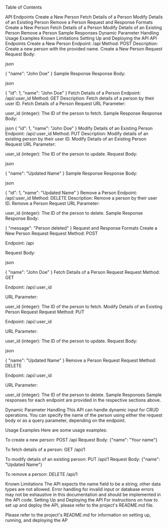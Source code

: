 Table of Contents

API Endpoints
    Create a New Person
    Fetch Details of a Person
   Modify Details of an Existing Person
    Remove a Person
Request and Response Formats
  Create a New Person
  Fetch Details of a Person
  Modify Details of an Existing Person
  Remove a Person
 Sample Responses
Dynamic Parameter Handling
Usage Examples
Known Limitations
Setting Up and Deploying the API
API Endpoints
Create a New Person
Endpoint: /api
Method: POST
Description: Create a new person with the provided name.
Create a New Person Request
Request Body:

json

{
  "name": "John Doe"
}
Sample Response
Response Body:

json

{
  "id": 1,
  "name": "John Doe"
}
Fetch Details of a Person
Endpoint: /api/:user_id
Method: GET
Description: Fetch details of a person by their user ID.
Fetch Details of a Person Request
URL Parameter:

user_id (integer): The ID of the person to fetch.
Sample Response
Response Body:

json
{
  "id": 1,
  "name": "John Doe"
}
Modify Details of an Existing Person
Endpoint: /api/:user_id
Method: PUT
Description: Modify details of an existing person by their user ID.
Modify Details of an Existing Person Request
URL Parameter:

user_id (integer): The ID of the person to update.
Request Body:

json

{
  "name": "Updated Name"
}
Sample Response
Response Body:

json

{
  "id": 1,
  "name": "Updated Name"
}
Remove a Person
Endpoint: /api/:user_id
Method: DELETE
Description: Remove a person by their user ID.
Remove a Person Request
URL Parameter:

user_id (integer): The ID of the person to delete.
Sample Response
Response Body:


{
  "message": "Person deleted"
}
Request and Response Formats
Create a New Person Request
Request Method: POST

Endpoint: /api

Request Body:

json

{
  "name": "John Doe"
}
Fetch Details of a Person Request
Request Method: GET

Endpoint: /api/:user_id

URL Parameter:

user_id (integer): The ID of the person to fetch.
Modify Details of an Existing Person Request
Request Method: PUT

Endpoint: /api/:user_id

URL Parameter:

user_id (integer): The ID of the person to update.
Request Body:

json

{
  "name": "Updated Name"
}
Remove a Person Request
Request Method: DELETE

Endpoint: /api/:user_id

URL Parameter:

user_id (integer): The ID of the person to delete.
Sample Responses
Sample responses for each endpoint are provided in the respective sections above.

Dynamic Parameter Handling
This API can handle dynamic input for CRUD operations. You can specify the name of the person using either the request body or as a query parameter, depending on the endpoint.

Usage Examples
Here are some usage examples:

To create a new person:
POST /api
Request Body: {"name": "Your name"}

To fetch details of a person:
GET /api/1

To modify details of an existing person:
PUT /api/1
Request Body: {"name": "Updated Name"}

To remove a person:
DELETE /api/1


Known Limitations
The API expects the name field to be a string; other data types are not allowed.
Error handling for invalid input or database errors may not be exhaustive in this documentation and should be implemented in the API code.
Setting Up and Deploying the API
For instructions on how to set up and deploy the API, please refer to the project's README.md file.

Please refer to the project's README.md for information on setting up, running, and deploying the AP
               
                
                      
